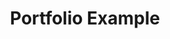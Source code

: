 ---
title: "Portfolio Example"
title_fr: "Exemple de Portfolio"
order: 8
description: "Project created for the 'Responsive Web Design' certification on freeCodeCamp."
description_fr: "Projet réalisé pour la certification 'Responsive Web Design' sur freeCodeCamp."
featuredImage: ../../images/development/fcc-personal-portfolio.jpg
url: "https://codepen.io/anhek/debug/JjPWeqx"
source_url: "https://codepen.io/anhek/pen/JjPWeqx"
tags: ["Webdesign", "HTML", "SCSS"]
tags_fr: ["Webdesign", "HTML", "SCSS"]
---